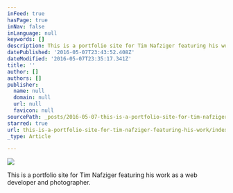 ```yaml
---
inFeed: true
hasPage: true
inNav: false
inLanguage: null
keywords: []
description: This is a portfolio site for Tim Nafziger featuring his work as a web developer and photographer.
datePublished: '2016-05-07T23:43:52.408Z'
dateModified: '2016-05-07T23:35:17.341Z'
title: ''
author: []
authors: []
publisher:
  name: null
  domain: null
  url: null
  favicon: null
sourcePath: _posts/2016-05-07-this-is-a-portfolio-site-for-tim-nafziger-featuring-his-work.md
starred: true
url: this-is-a-portfolio-site-for-tim-nafziger-featuring-his-work/index.html
_type: Article

---
```

![](https://the-grid-user-content.s3-us-west-2.amazonaws.com/88b87384-fc9f-4114-8957-c2d346df7fae.jpg)

This is a portfolio site for Tim Nafziger featuring his work as a web developer and photographer.